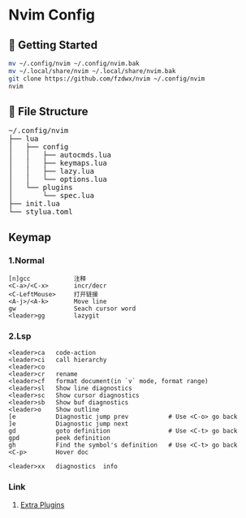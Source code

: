# Nvim Config


## 🚀 Getting Started

```sh
mv ~/.config/nvim ~/.config/nvim.bak
mv ~/.local/share/nvim ~/.local/share/nvim.bak
git clone https://github.com/fzdwx/nvim ~/.config/nvim
nvim
```

## 📂 File Structure

<pre>
~/.config/nvim
├── lua
│   ├── config
│   │   ├── autocmds.lua
│   │   ├── keymaps.lua
│   │   ├── lazy.lua
│   │   └── options.lua
│   └── plugins
│       └── spec.lua
├── init.lua
└── stylua.toml
</pre>


## Keymap 

### 1.Normal

```
[n]gcc            注释
<C-a>/<C-x>       incr/decr 
<C-LeftMouse>     打开链接
<A-j>/<A-k>       Move line
gw                Seach cursor word
<leader>gg        lazygit
```

### 2.Lsp

```shell
<leader>ca   code-action
<leader>ci   call hierarchy
<leader>co 
<leader>cr   rename
<leader>cf   format document(in `v` mode, format range)
<leader>sl   Show line diagnostics
<leader>sc   Show cursor diagnostics
<leader>sb   Show buf diagnostics
<leader>o    Show outline
[e           Diagnostic jump prev           # Use <C-o> go back
]e           Diagnostic jump next
gd           goto definition                # Use <C-t> go back
gpd          peek definition
gh           Find the symbol's definition   # Use <C-t> go back
<C-p>        Hover doc

<leader>xx   diagnostics  info

```


### Link

1. [Extra Plugins](https://www.lunarvim.org/docs/plugins/extra-plugins) 
